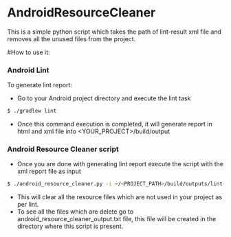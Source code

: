 # AndroidResourceCleaner
This is a simple  python script which takes the path of lint-result xml file and removes all the unused files from the project.

#How to use it:

### Android Lint 
To generate lint report:

* Go to your Android project directory and execute the lint task
```sh
$ ./gradlew lint
```
* Once this command execution is completed, it will generate report in html and xml file into <YOUR_PROJECT>/build/output

### Android Resource Cleaner script

* Once you are done with generating lint report execute the script with the xml report file as input
```sh
$ ./android_resource_cleaner.py -i ~/<PROJECT_PATH>/build/outputs/lint-results.xml
```
* This will clear all the resource files which are not used in your project as per lint.
* To see all the files which are delete go to android_resource_cleaner_output.txt file, this file will be created in the directory where this script is present.



